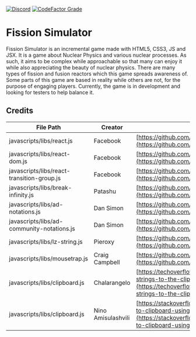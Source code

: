 [![Discord](https://img.shields.io/discord/579354150639370348?color=7389D8&label=Discord&labelColor=6A7EC2&logo=discord&logoColor=FFFFFF&style=plastic)](https://discord.gg/RyQwwzW)
[![CodeFactor Grade](https://img.shields.io/codefactor/grade/github/redfire75369/fission-simulator/overhaul-dev?label=CodeFactor&labelColor=5D5D5D&logo=codefactor&logoColor=50D690&style=plastic)](https://www.codefactor.io/repository/github/redfire75369/fission-simulator/branches/overhaul-dev)

# Fission Simulator
Fission Simulator is an incremental game made with HTML5, CSS3, JS and JSX. It is a game about Nuclear Physics and various nuclear processes. As such, it aims to be complex while approachable so that many can enjoy it while also appreciating the beauty of nuclear physics.
There are many types of fission and fusion reactors which this game spreads awareness of. Some parts of this game are based in reality while others are not, for the purpose of engaging players. Currently, the game is in development and looking for testers to help balance it.

## Credits
| File Path | Creator | Website |
| ------------- | ------------ | ------------ |
| javascripts/libs/react.js | Facebook | [https://github.com/facebook/react](https://github.com/facebook/react) |
| javascripts/libs/react-dom.js | Facebook | [https://github.com/facebook/react](https://github.com/facebook/react) |
| javascripts/libs/react-transition-group.js | Facebook | [https://github.com/reactjs/react-transition-group](https://github.com/reactjs/react-transition-group) |
| javascripts/libs/break-infinity.js | Patashu | [https://github.com/Patashu/break_infinity.js](https://github.com/Patashu/break_infinity.js)|
| javascripts/libs/ad-notations.js | Dan Simon | [https://github.com/antimatter-dimensions/notations/](https://github.com/antimatter-dimensions/notations) |
| javascripts/libs/ad-community-notations.js | Dan Simon | [https://github.com/antimatter-dimensions/notations](https://github.com/antimatter-dimensions/notations) |
| javascripts/libs/lz-string.js | Pieroxy | [https://github.com/pieroxy/lz-string](https://github.com/pieroxy/lz-string) |
| javascripts/libs/mousetrap.js | Craig Campbell | [https://github.com/ccampbell/mousetrap](https://github.com/ccampbell/mousetrap) |
| javascripts/libs/clipboard.js | Chalarangelo | [https://techoverflow.net/2018/03/30/copying-strings-to-the-clipboard-using-pure-javascript/](https://techoverflow.net/2018/03/30/copying-strings-to-the-clipboard-using-pure-javascript/) |
| javascripts/libs/clipboard.js | Nino Amisulashvili | [https://stackoverflow.com/questions/34045777/copy-to-clipboard-using-javascript-in-ios/](https://stackoverflow.com/questions/34045777/copy-to-clipboard-using-javascript-in-ios/) |

<!-- | javascripts/libs/katex.js | KaTeX | [https://github.com/KaTeX/KaTeX](https://github.com/KaTeX/KaTeX)|
| javascripts/libs/auto-render.js | KaTeX | [https://github.com/KaTeX/KaTeX](https://github.com/KaTeX/KaTeX) |
| javascripts/newsrelay.js | Hevipelle | [https://github.com/IvarK/IvarK.github.io](https://github.com/IvarK/IvarK.github.io) | -->
